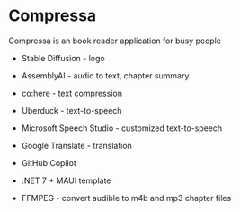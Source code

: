 # Compressa
Compressa is an book reader application for busy people

* Stable Diffusion - logo
* AssemblyAI - audio to text, chapter summary
* co:here - text compression
* Uberduck - text-to-speech
* Microsoft Speech Studio - customized text-to-speech
* Google Translate - translation
* GitHub Copilot

* .NET 7 + MAUI template
* FFMPEG - convert audible to m4b and mp3 chapter files

